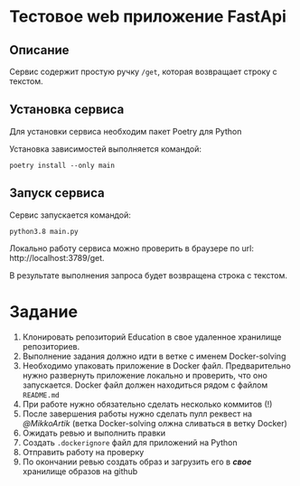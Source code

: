 # Тестовое web приложение FastApi

## Описание
Сервис содержит простую ручку `/get`, которая возвращает строку с текстом.

## Установка сервиса
Для установки сервиса необходим пакет Poetry для Python

Установка зависимостей выполняется командой:
```commandline
poetry install --only main
```

## Запуск сервиса
Сервис запускается командой:
```commandline
python3.8 main.py
```

Локально работу сервиса можно проверить в браузере по url: 
http://localhost:3789/get.

В результате выполнения запроса будет возвращена строка с текстом.


# Задание
1. Клонировать репозиторий Education в свое удаленное хранилище репозиториев.
2. Выполнение задания должно идти в ветке с именем Docker-solving
3. Необходимо упаковать приложение в Docker файл. Предварительно нужно 
   развернуть приложение локально и проверить, что оно запускается.
   Docker файл должен находиться рядом с файлом `README.md`
4. При работе нужно обязательно сделать несколько коммитов (!)
5. После завершения работы нужно сделать пулл реквест на _@MikkoArtik_ 
   (ветка Docker-solving олжна сливаться в ветку Docker)
6. Ожидать ревью и выполнить правки
7. Создать `.dockerignore` файл для приложений на Python
8. Отправить работу на проверку
9. По окончании ревью создать образ и загрузить его в **_свое_** хранилище 
   образов на github